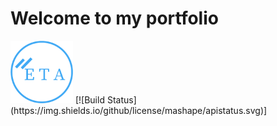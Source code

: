 <h1>Welcome to my portfolio</h1>
<img src="img/myLogo/new-logo.png" width="100" height="100">
[![Build Status](https://img.shields.io/github/license/mashape/apistatus.svg)]
